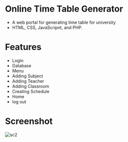 # Online Time Table Generator
- A web portal for generating time table for university
- HTML, CSS, JavaScripnt, and PHP.

# Features
- Login
- Database
- Menu
- Adding Subject
- Adding Teacher
- Adding Classroom
- Creating Schedule
- Home
- log out

# Screenshot
![sc2](https://user-images.githubusercontent.com/67343603/108722318-4f51d400-7523-11eb-94a2-4deacaed80d5.JPG)
